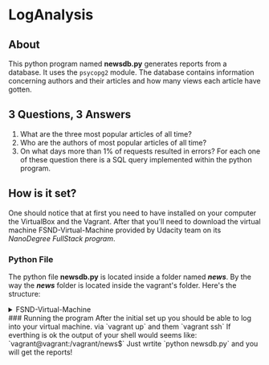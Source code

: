# LogAnalysis
## About
This python program named **newsdb.py** generates reports from a database.
It uses the `psycopg2` module.
The database contains information concerning authors and their articles 
and how many views each article have gotten.
## 3 Questions, 3 Answers
1. What are the three most popular articles of all time?
2. Who are the authors of most popular articles of all time?
3. On what days more than 1% of requests resulted in errors?
For each one of these question there is a SQL query implemented within the python program.
## How is it set?
One should notice that at first you need to have installed on your computer the VirtualBox and the Vagrant.
After that you'll need to download the virtual machine FSND-Virtual-Machine
provided by Udacity team on its _NanoDegree FullStack program_.
### Python File
The python file **newsdb.py** is located inside a folder named ***news***.
By the way the ***news*** folder is located inside the vagrant's folder. Here's the structure:
   <details>
      <summary>FSND-Virtual-Machine</summary> 
      <details>
            <summary>vagrant</summary>                
              <summary>* .vagrant</summary>                  
              <summary>* catalog</summary>                   
              <summary>* forum</summary>                  
       <details>
           <summary>news</summary>
           <p>newsdb.py</p>
        </details>
         </details>
    </details>
### Running the program
After the initial set up you should be able to log into your virtual machine.
via `vagrant up` and them `vagrant ssh`
If everthing is ok the output of your shell would seems like:
`vagrant@vagrant:/vagrant/news$`
Just wrtite `python newsdb.py` and you will get the reports!

  
